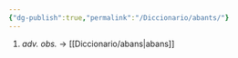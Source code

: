 ```yaml
---
{"dg-publish":true,"permalink":"/Diccionario/abants/"}
---
```


1. *adv. obs.* → [[Diccionario/abans\|abans]]
